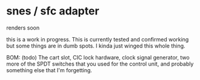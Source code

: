 # snes / sfc adapter

renders soon

this is a work in progress. This is currently tested and confirmed working but some things are in dumb spots. I kinda just winged this whole thing.

BOM:
(todo)
The cart slot, CIC lock hardware, clock signal generator, two more of the SPDT switches that you used for the control unit, and probably something else that I'm forgetting. 

